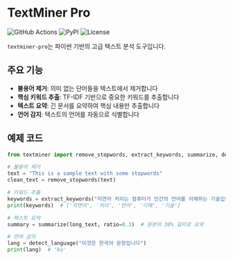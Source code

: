 # TextMiner Pro

![GitHub Actions](https://img.shields.io/github/workflow/status/jagari/textminer-pro/Python%20Package)
![PyPI](https://img.shields.io/pypi/v/textminer-pro-InjinSung)
![License](https://img.shields.io/github/license/jagari/textminer-pro)

`textminer-pro`는 파이썬 기반의 고급 텍스트 분석 도구입니다.

## 주요 기능

- **불용어 제거**: 의미 없는 단어들을 텍스트에서 제거합니다
- **핵심 키워드 추출**: TF-IDF 기반으로 중요한 키워드를 추출합니다
- **텍스트 요약**: 긴 문서를 요약하여 핵심 내용만 추출합니다
- **언어 감지**: 텍스트의 언어를 자동으로 식별합니다

## 예제 코드

```python
from textminer import remove_stopwords, extract_keywords, summarize, detect_language

# 불용어 제거
text = "This is a sample text with some stopwords"
clean_text = remove_stopwords(text)

# 키워드 추출
keywords = extract_keywords("자연어 처리는 컴퓨터가 인간의 언어를 이해하는 기술입니다")
print(keywords)  # ['자연어', '처리', '언어', '이해', '기술']

# 텍스트 요약
summary = summarize(long_text, ratio=0.3)  # 원본의 30% 길이로 요약

# 언어 감지
lang = detect_language("이것은 한국어 문장입니다")
print(lang)  # 'ko'
```
